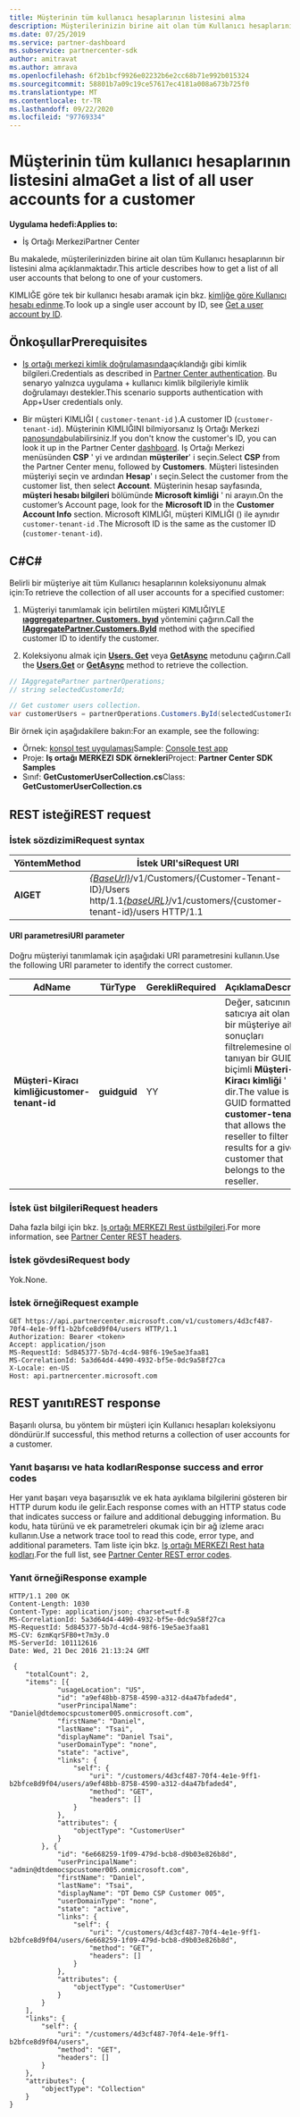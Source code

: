 ```yaml
---
title: Müşterinin tüm kullanıcı hesaplarının listesini alma
description: Müşterilerinizin birine ait olan tüm Kullanıcı hesaplarının listesini alma.
ms.date: 07/25/2019
ms.service: partner-dashboard
ms.subservice: partnercenter-sdk
author: amitravat
ms.author: amrava
ms.openlocfilehash: 6f2b1bcf9926e02232b6e2cc68b71e992b015324
ms.sourcegitcommit: 58801b7a09c19ce57617ec4181a008a673b725f0
ms.translationtype: MT
ms.contentlocale: tr-TR
ms.lasthandoff: 09/22/2020
ms.locfileid: "97769334"
---
```

# <a name="get-a-list-of-all-user-accounts-for-a-customer"></a><span data-ttu-id="c2af0-103">Müşterinin tüm kullanıcı hesaplarının listesini alma</span><span class="sxs-lookup"><span data-stu-id="c2af0-103">Get a list of all user accounts for a customer</span></span>

<span data-ttu-id="c2af0-104">**Uygulama hedefi:**</span><span class="sxs-lookup"><span data-stu-id="c2af0-104">**Applies to:**</span></span>

- <span data-ttu-id="c2af0-105">İş Ortağı Merkezi</span><span class="sxs-lookup"><span data-stu-id="c2af0-105">Partner Center</span></span>

<span data-ttu-id="c2af0-106">Bu makalede, müşterilerinizden birine ait olan tüm Kullanıcı hesaplarının bir listesini alma açıklanmaktadır.</span><span class="sxs-lookup"><span data-stu-id="c2af0-106">This article describes how to get a list of all user accounts that belong to one of your customers.</span></span>

<span data-ttu-id="c2af0-107">KIMLIĞE göre tek bir kullanıcı hesabı aramak için bkz. [kimliğe göre Kullanıcı hesabı edinme](get-a-user-account-by-id.md).</span><span class="sxs-lookup"><span data-stu-id="c2af0-107">To look up a single user account by ID, see [Get a user account by ID](get-a-user-account-by-id.md).</span></span>

## <a name="prerequisites"></a><span data-ttu-id="c2af0-108">Önkoşullar</span><span class="sxs-lookup"><span data-stu-id="c2af0-108">Prerequisites</span></span>

- <span data-ttu-id="c2af0-109">[Iş ortağı merkezi kimlik doğrulamasında](partner-center-authentication.md)açıklandığı gibi kimlik bilgileri.</span><span class="sxs-lookup"><span data-stu-id="c2af0-109">Credentials as described in [Partner Center authentication](partner-center-authentication.md).</span></span> <span data-ttu-id="c2af0-110">Bu senaryo yalnızca uygulama + kullanıcı kimlik bilgileriyle kimlik doğrulamayı destekler.</span><span class="sxs-lookup"><span data-stu-id="c2af0-110">This scenario supports authentication with App+User credentials only.</span></span>

- <span data-ttu-id="c2af0-111">Bir müşteri KIMLIĞI ( `customer-tenant-id` ).</span><span class="sxs-lookup"><span data-stu-id="c2af0-111">A customer ID (`customer-tenant-id`).</span></span> <span data-ttu-id="c2af0-112">Müşterinin KIMLIĞINI bilmiyorsanız Iş Ortağı Merkezi [panosunda](https://partner.microsoft.com/dashboard)bulabilirsiniz.</span><span class="sxs-lookup"><span data-stu-id="c2af0-112">If you don't know the customer's ID, you can look it up in the Partner Center [dashboard](https://partner.microsoft.com/dashboard).</span></span> <span data-ttu-id="c2af0-113">Iş Ortağı Merkezi menüsünden **CSP** ' yi ve ardından **müşteriler**' i seçin.</span><span class="sxs-lookup"><span data-stu-id="c2af0-113">Select **CSP** from the Partner Center menu, followed by **Customers**.</span></span> <span data-ttu-id="c2af0-114">Müşteri listesinden müşteriyi seçin ve ardından **Hesap**' ı seçin.</span><span class="sxs-lookup"><span data-stu-id="c2af0-114">Select the customer from the customer list, then select **Account**.</span></span> <span data-ttu-id="c2af0-115">Müşterinin hesap sayfasında, **müşteri hesabı bilgileri** bölümünde **Microsoft kimliği** ' ni arayın.</span><span class="sxs-lookup"><span data-stu-id="c2af0-115">On the customer’s Account page, look for the **Microsoft ID** in the **Customer Account Info** section.</span></span> <span data-ttu-id="c2af0-116">Microsoft KIMLIĞI, müşteri KIMLIĞI () ile aynıdır `customer-tenant-id` .</span><span class="sxs-lookup"><span data-stu-id="c2af0-116">The Microsoft ID is the same as the customer ID  (`customer-tenant-id`).</span></span>

## <a name="c"></a><span data-ttu-id="c2af0-117">C\#</span><span class="sxs-lookup"><span data-stu-id="c2af0-117">C\#</span></span>

<span data-ttu-id="c2af0-118">Belirli bir müşteriye ait tüm Kullanıcı hesaplarının koleksiyonunu almak için:</span><span class="sxs-lookup"><span data-stu-id="c2af0-118">To retrieve the collection of all user accounts for a specified customer:</span></span>

1. <span data-ttu-id="c2af0-119">Müşteriyi tanımlamak için belirtilen müşteri KIMLIĞIYLE [**ıaggregatepartner. Customers. byıd**](/dotnet/api/microsoft.store.partnercenter.customers.icustomercollection.byid) yöntemini çağırın.</span><span class="sxs-lookup"><span data-stu-id="c2af0-119">Call the [**IAggregatePartner.Customers.ById**](/dotnet/api/microsoft.store.partnercenter.customers.icustomercollection.byid) method with the specified customer ID to identify the customer.</span></span>

2. <span data-ttu-id="c2af0-120">Koleksiyonu almak için [**Users. Get**](/dotnet/api/microsoft.store.partnercenter.customerusers.icustomerusercollection.get) veya [**GetAsync**](/dotnet/api/microsoft.store.partnercenter.customerusers.icustomerusercollection.getasync) metodunu çağırın.</span><span class="sxs-lookup"><span data-stu-id="c2af0-120">Call the [**Users.Get**](/dotnet/api/microsoft.store.partnercenter.customerusers.icustomerusercollection.get) or [**GetAsync**](/dotnet/api/microsoft.store.partnercenter.customerusers.icustomerusercollection.getasync) method to retrieve the collection.</span></span>

``` csharp
// IAggregatePartner partnerOperations;
// string selectedCustomerId;

// Get customer users collection.
var customerUsers = partnerOperations.Customers.ById(selectedCustomerId).Users.Get();
```

<span data-ttu-id="c2af0-121">Bir örnek için aşağıdakilere bakın:</span><span class="sxs-lookup"><span data-stu-id="c2af0-121">For an example, see the following:</span></span>

- <span data-ttu-id="c2af0-122">Örnek: [konsol test uygulaması](console-test-app.md)</span><span class="sxs-lookup"><span data-stu-id="c2af0-122">Sample: [Console test app](console-test-app.md)</span></span>
- <span data-ttu-id="c2af0-123">Proje: **Iş ortağı MERKEZI SDK örnekleri**</span><span class="sxs-lookup"><span data-stu-id="c2af0-123">Project: **Partner Center SDK Samples**</span></span>
- <span data-ttu-id="c2af0-124">Sınıf: **GetCustomerUserCollection.cs**</span><span class="sxs-lookup"><span data-stu-id="c2af0-124">Class: **GetCustomerUserCollection.cs**</span></span>

## <a name="rest-request"></a><span data-ttu-id="c2af0-125">REST isteği</span><span class="sxs-lookup"><span data-stu-id="c2af0-125">REST request</span></span>

### <a name="request-syntax"></a><span data-ttu-id="c2af0-126">İstek sözdizimi</span><span class="sxs-lookup"><span data-stu-id="c2af0-126">Request syntax</span></span>

| <span data-ttu-id="c2af0-127">Yöntem</span><span class="sxs-lookup"><span data-stu-id="c2af0-127">Method</span></span>  | <span data-ttu-id="c2af0-128">İstek URI'si</span><span class="sxs-lookup"><span data-stu-id="c2af0-128">Request URI</span></span>                                                                                  |
|---------|----------------------------------------------------------------------------------------------|
| <span data-ttu-id="c2af0-129">**Al**</span><span class="sxs-lookup"><span data-stu-id="c2af0-129">**GET**</span></span> | <span data-ttu-id="c2af0-130">[*{BaseUrl}*](partner-center-rest-urls.md)/v1/Customers/{Customer-Tenant-ID}/Users http/1.1</span><span class="sxs-lookup"><span data-stu-id="c2af0-130">[*{baseURL}*](partner-center-rest-urls.md)/v1/customers/{customer-tenant-id}/users HTTP/1.1</span></span> |

#### <a name="uri-parameter"></a><span data-ttu-id="c2af0-131">URI parametresi</span><span class="sxs-lookup"><span data-stu-id="c2af0-131">URI parameter</span></span>

<span data-ttu-id="c2af0-132">Doğru müşteriyi tanımlamak için aşağıdaki URI parametresini kullanın.</span><span class="sxs-lookup"><span data-stu-id="c2af0-132">Use the following URI parameter to identify the correct customer.</span></span>

| <span data-ttu-id="c2af0-133">Ad</span><span class="sxs-lookup"><span data-stu-id="c2af0-133">Name</span></span>                   | <span data-ttu-id="c2af0-134">Tür</span><span class="sxs-lookup"><span data-stu-id="c2af0-134">Type</span></span>     | <span data-ttu-id="c2af0-135">Gerekli</span><span class="sxs-lookup"><span data-stu-id="c2af0-135">Required</span></span> | <span data-ttu-id="c2af0-136">Açıklama</span><span class="sxs-lookup"><span data-stu-id="c2af0-136">Description</span></span>                                                                                                                                            |
|------------------------|----------|----------|--------------------------------------------------------------------------------------------------------------------------------------------------------|
| <span data-ttu-id="c2af0-137">**Müşteri-Kiracı kimliği**</span><span class="sxs-lookup"><span data-stu-id="c2af0-137">**customer-tenant-id**</span></span> | <span data-ttu-id="c2af0-138">**guid**</span><span class="sxs-lookup"><span data-stu-id="c2af0-138">**guid**</span></span> | <span data-ttu-id="c2af0-139">Y</span><span class="sxs-lookup"><span data-stu-id="c2af0-139">Y</span></span>        | <span data-ttu-id="c2af0-140">Değer, satıcının satıcıya ait olan belirli bir müşteriye ait sonuçları filtrelemesine olanak tanıyan bir GUID biçimli **Müşteri-Kiracı kimliği** ' dir.</span><span class="sxs-lookup"><span data-stu-id="c2af0-140">The value is a GUID formatted **customer-tenant-id** that allows the reseller to filter the results for a given customer that belongs to the reseller.</span></span> |

### <a name="request-headers"></a><span data-ttu-id="c2af0-141">İstek üst bilgileri</span><span class="sxs-lookup"><span data-stu-id="c2af0-141">Request headers</span></span>

<span data-ttu-id="c2af0-142">Daha fazla bilgi için bkz. [Iş ortağı MERKEZI Rest üstbilgileri](headers.md).</span><span class="sxs-lookup"><span data-stu-id="c2af0-142">For more information, see [Partner Center REST headers](headers.md).</span></span>

### <a name="request-body"></a><span data-ttu-id="c2af0-143">İstek gövdesi</span><span class="sxs-lookup"><span data-stu-id="c2af0-143">Request body</span></span>

<span data-ttu-id="c2af0-144">Yok.</span><span class="sxs-lookup"><span data-stu-id="c2af0-144">None.</span></span>

### <a name="request-example"></a><span data-ttu-id="c2af0-145">İstek örneği</span><span class="sxs-lookup"><span data-stu-id="c2af0-145">Request example</span></span>

```http
GET https://api.partnercenter.microsoft.com/v1/customers/4d3cf487-70f4-4e1e-9ff1-b2bfce8d9f04/users HTTP/1.1
Authorization: Bearer <token>
Accept: application/json
MS-RequestId: 5d845377-5b7d-4cd4-98f6-19e5ae3faa81
MS-CorrelationId: 5a3d64d4-4490-4932-bf5e-0dc9a58f27ca
X-Locale: en-US
Host: api.partnercenter.microsoft.com
```

## <a name="rest-response"></a><span data-ttu-id="c2af0-146">REST yanıtı</span><span class="sxs-lookup"><span data-stu-id="c2af0-146">REST response</span></span>

<span data-ttu-id="c2af0-147">Başarılı olursa, bu yöntem bir müşteri için Kullanıcı hesapları koleksiyonu döndürür.</span><span class="sxs-lookup"><span data-stu-id="c2af0-147">If successful, this method returns a collection of user accounts for a customer.</span></span>

### <a name="response-success-and-error-codes"></a><span data-ttu-id="c2af0-148">Yanıt başarısı ve hata kodları</span><span class="sxs-lookup"><span data-stu-id="c2af0-148">Response success and error codes</span></span>

<span data-ttu-id="c2af0-149">Her yanıt başarı veya başarısızlık ve ek hata ayıklama bilgilerini gösteren bir HTTP durum kodu ile gelir.</span><span class="sxs-lookup"><span data-stu-id="c2af0-149">Each response comes with an HTTP status code that indicates success or failure and additional debugging information.</span></span> <span data-ttu-id="c2af0-150">Bu kodu, hata türünü ve ek parametreleri okumak için bir ağ izleme aracı kullanın.</span><span class="sxs-lookup"><span data-stu-id="c2af0-150">Use a network trace tool to read this code, error type, and additional parameters.</span></span> <span data-ttu-id="c2af0-151">Tam liste için bkz. [Iş ortağı MERKEZI Rest hata kodları](error-codes.md).</span><span class="sxs-lookup"><span data-stu-id="c2af0-151">For the full list, see [Partner Center REST error codes](error-codes.md).</span></span>

### <a name="response-example"></a><span data-ttu-id="c2af0-152">Yanıt örneği</span><span class="sxs-lookup"><span data-stu-id="c2af0-152">Response example</span></span>

```http
HTTP/1.1 200 OK
Content-Length: 1030
Content-Type: application/json; charset=utf-8
MS-CorrelationId: 5a3d64d4-4490-4932-bf5e-0dc9a58f27ca
MS-RequestId: 5d845377-5b7d-4cd4-98f6-19e5ae3faa81
MS-CV: 6zmKqrSFB0+t7m3y.0
MS-ServerId: 101112616
Date: Wed, 21 Dec 2016 21:13:24 GMT

 {
    "totalCount": 2,
    "items": [{
            "usageLocation": "US",
            "id": "a9ef48bb-8758-4590-a312-d4a47bfaded4",
            "userPrincipalName": "Daniel@dtdemocspcustomer005.onmicrosoft.com",
            "firstName": "Daniel",
            "lastName": "Tsai",
            "displayName": "Daniel Tsai",
            "userDomainType": "none",
            "state": "active",
            "links": {
                "self": {
                    "uri": "/customers/4d3cf487-70f4-4e1e-9ff1-b2bfce8d9f04/users/a9ef48bb-8758-4590-a312-d4a47bfaded4",
                    "method": "GET",
                    "headers": []
                }
            },
            "attributes": {
                "objectType": "CustomerUser"
            }
        }, {
            "id": "6e668259-1f09-479d-bcb8-d9b03e826b8d",
            "userPrincipalName": "admin@dtdemocspcustomer005.onmicrosoft.com",
            "firstName": "Daniel",
            "lastName": "Tsai",
            "displayName": "DT Demo CSP Customer 005",
            "userDomainType": "none",
            "state": "active",
            "links": {
                "self": {
                    "uri": "/customers/4d3cf487-70f4-4e1e-9ff1-b2bfce8d9f04/users/6e668259-1f09-479d-bcb8-d9b03e826b8d",
                    "method": "GET",
                    "headers": []
                }
            },
            "attributes": {
                "objectType": "CustomerUser"
            }
        }
    ],
    "links": {
        "self": {
            "uri": "/customers/4d3cf487-70f4-4e1e-9ff1-b2bfce8d9f04/users",
            "method": "GET",
            "headers": []
        }
    },
    "attributes": {
        "objectType": "Collection"
    }
}
```
